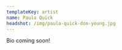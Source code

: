 ```yaml
---
templateKey: artist
name: Paula Quick
headshot: /img/paula-quick-don-young.jpg
---
```


Bio coming soon!
